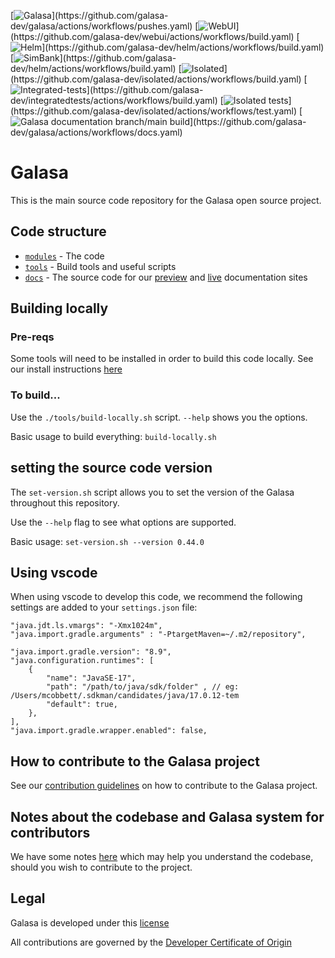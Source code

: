 [![Galasa](https://img.shields.io/github/actions/workflow/status/galasa-dev/galasa/pushes.yaml?label="Galasa"&style="plastic")](https://github.com/galasa-dev/galasa/actions/workflows/pushes.yaml) [![WebUI](https://img.shields.io/github/actions/workflow/status/galasa-dev/webui/build.yaml?label="WebUI"&style="plastic")](https://github.com/galasa-dev/webui/actions/workflows/build.yaml) [![Helm](https://img.shields.io/github/actions/workflow/status/galasa-dev/helm/build.yaml?label="Helm"&style="plastic")](https://github.com/galasa-dev/helm/actions/workflows/build.yaml) [![SimBank](https://img.shields.io/github/actions/workflow/status/galasa-dev/simplatform/test.yaml?label="Simbank"&style="plastic")](https://github.com/galasa-dev/helm/actions/workflows/build.yaml) [![Isolated](https://img.shields.io/github/actions/workflow/status/galasa-dev/isolated/build.yaml?label="Isolated"&style="plastic")](https://github.com/galasa-dev/isolated/actions/workflows/build.yaml) [![Integrated-tests](https://img.shields.io/github/actions/workflow/status/galasa-dev/isolated/build.yaml?label="Integrated-tests"&style="plastic")](https://github.com/galasa-dev/integratedtests/actions/workflows/build.yaml) [![Isolated tests](https://img.shields.io/github/actions/workflow/status/galasa-dev/isolated/test.yaml?label="Isolated-tests"&style="plastic")](https://github.com/galasa-dev/isolated/actions/workflows/test.yaml) [![Galasa documentation branch/main build](https://img.shields.io/github/actions/workflow/status/galasa-dev/galasa/docs.yaml?label="Docs"&style="plastic")](https://github.com/galasa-dev/galasa/actions/workflows/docs.yaml)


# Galasa 


This is the main source code repository for the Galasa open source project.

## Code structure
- [`modules`](./modules/) - The code
- [`tools`](./tools/) - Build tools and useful scripts
- [`docs`](./docs/) - The source code for our [preview](https://vnext.galasa.dev) and [live](https://galasa.dev) documentation sites


## Building locally

### Pre-reqs
Some tools will need to be installed in order to build this code locally.
See our install instructions [here](./developer-docs/install-pre-req-tools.md)


### To build...
Use the `./tools/build-locally.sh` script. `--help` shows you the options.

Basic usage to build everything: `build-locally.sh`

## setting the source code version

The `set-version.sh` script allows you to set the version of the Galasa throughout this repository.

Use the `--help` flag to see what options are supported.

Basic usage: `set-version.sh --version 0.44.0`

## Using vscode
When using vscode to develop this code, we recommend the following settings are added to your `settings.json` file:

```
"java.jdt.ls.vmargs": "-Xmx1024m",
"java.import.gradle.arguments" : "-PtargetMaven=~/.m2/repository",

"java.import.gradle.version": "8.9",
"java.configuration.runtimes": [
    {
        "name": "JavaSE-17",
        "path": "/path/to/java/sdk/folder" , // eg: /Users/mcobbett/.sdkman/candidates/java/17.0.12-tem
        "default": true,
    },
],
"java.import.gradle.wrapper.enabled": false,
```

## How to contribute to the Galasa project
See our [contribution guidelines](./CONTRIBUTING.md) on how to contribute to the Galasa project.

## Notes about the codebase and Galasa system for contributors
We have some notes [here](./developer-docs/README.md) which may help you understand the codebase,
should you wish to contribute to the project.

## Legal
Galasa is developed under this [license](./LICENSE)

All contributions are governed by the [Developer Certificate of Origin](./CONTRIBUTIONS.md)

